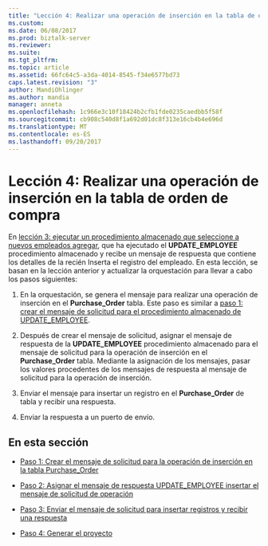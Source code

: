 ```yaml
---
title: "Lección 4: Realizar una operación de inserción en la tabla de orden de compra | Documentos de Microsoft"
ms.custom: 
ms.date: 06/08/2017
ms.prod: biztalk-server
ms.reviewer: 
ms.suite: 
ms.tgt_pltfrm: 
ms.topic: article
ms.assetid: 66fc64c5-a3da-4014-8545-f34e6577bd73
caps.latest.revision: "3"
author: MandiOhlinger
ms.author: mandia
manager: anneta
ms.openlocfilehash: 1c966e3c10f18424b2cfb1fde0235caedbb5f58f
ms.sourcegitcommit: cb908c540d8f1a692d01dc8f313e16cb4b4e696d
ms.translationtype: MT
ms.contentlocale: es-ES
ms.lasthandoff: 09/20/2017
---
```

# <a name="lesson-4-perform-an-insert-operation-on-the-purchase-order-table"></a>Lección 4: Realizar una operación de inserción en la tabla de orden de compra
En [lección 3: ejecutar un procedimiento almacenado que seleccione a nuevos empleados agregar](../../adapters-and-accelerators/adapter-sql/lesson-3-execute-a-stored-procedure-to-select-new-employees-added.md), que ha ejecutado el **UPDATE_EMPLOYEE** procedimiento almacenado y recibe un mensaje de respuesta que contiene los detalles de la recién Inserta el registro del empleado. En esta lección, se basan en la lección anterior y actualizar la orquestación para llevar a cabo los pasos siguientes:  
  
1.  En la orquestación, se genera el mensaje para realizar una operación de inserción en el **Purchase_Order** tabla. Este paso es similar a [paso 1: crear el mensaje de solicitud para el procedimiento almacenado de UPDATE_EMPLOYEE](../../adapters-and-accelerators/adapter-sql/step-1-create-the-request-message-for-update-employee-stored-procedure.md).  
  
2.  Después de crear el mensaje de solicitud, asignar el mensaje de respuesta de la **UPDATE_EMPLOYEE** procedimiento almacenado para el mensaje de solicitud para la operación de inserción en el **Purchase_Order** tabla. Mediante la asignación de los mensajes, pasar los valores procedentes de los mensajes de respuesta al mensaje de solicitud para la operación de inserción.  
  
3.  Enviar el mensaje para insertar un registro en el **Purchase_Order** de tabla y recibir una respuesta.  
  
4.  Enviar la respuesta a un puerto de envío.  
  
## <a name="in-this-section"></a>En esta sección  
  
-   [Paso 1: Crear el mensaje de solicitud para la operación de inserción en la tabla Purchase_Order](../../adapters-and-accelerators/adapter-sql/step-1-create-the-request-message-for-insert-operation-on-purchase-order-table.md)  
  
-   [Paso 2: Asignar el mensaje de respuesta UPDATE_EMPLOYEE insertar el mensaje de solicitud de operación](../../adapters-and-accelerators/adapter-sql/step-2-map-update_employee-response-to-insert-operation-request.md)  
  
-   [Paso 3: Enviar el mensaje de solicitud para insertar registros y recibir una respuesta](../../adapters-and-accelerators/adapter-sql/step-3-send-the-request-message-to-insert-records-and-receive-a-response.md)  
  
-   [Paso 4: Generar el proyecto](../../adapters-and-accelerators/adapter-sql/step-4-build-the-project.md)